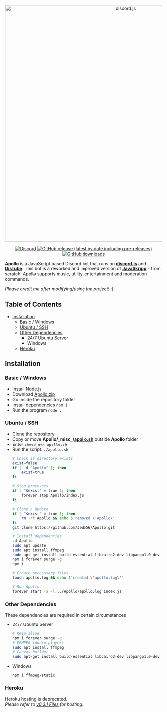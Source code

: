 <div align="center">
	<br />
	<p>
		<a href="https://tiny.one/Apollo-inv"><img src="https://i.imgur.com/pMReolo.png" width="760" alt="discord.js" /></a> 
	</p>
	<p>
		<a href="https://discord.gg/5ezrYqutmD"><img alt="Discord" src="https://img.shields.io/discord/946241935742488616?color=5865F2&logo=discord&logoColor=white"></a>
		<a href="[https://github.com/Jed556/Apollo/releases](https://github.com/Jed556/Apollo/releases)"><img alt="GitHub release (latest by date including pre-releases)" src="https://img.shields.io/github/v/release/Jed556/Apollo?include_prereleases&logo=github&logoColor=white"></a>
		<a href="https://github.com/Jed556/Apollo/releases"><img alt="GitHub downloads" src="https://img.shields.io/github/downloads/Jed556/Apollo/total?logoColor=white"></a>
	</p>
</div>

**Apollø** is a JavaScript based Discord bot that runs on [**discord.js**](https://github.com/discordjs/discord.js) and [**DisTube**](https://github.com/skick1234/DisTube). This bot is a reworked and improved version of [**JavaSkripp**](https://github.com/Jed556/JavaSkripp-DEPRECATED) - from scratch. Apollø supports music, utility, entertainment and moderation commands.<br/>

*Please credit me after modifying/using the project!* :)<br/>

## Table of Contents
- [Installation](https://github.com/Jed556/Apollo#installation)
  - [Basic / Windows](https://github.com/Jed556/Apollo#basic--windows)
  - [Ubuntu / SSH](https://github.com/Jed556/Apollo#ubuntu--ssh)
  - [Other Dependencies](https://github.com/Jed556/Apollo#other-dependencies)
    - 24/7 Ubuntu Server
    - Windows
  - [Heroku](https://github.com/Jed556/Apollo#heroku)

## Installation
### Basic / Windows
- Install [Node.js](https://nodejs.org/en/)
- Download [Apollo.zip](https://github.com/Jed556/Apollo/releases)
- Go inside the repository folder
- Install dependencies `npm i`
- Run the program `node .`

### Ubuntu / SSH
- Clone the repository
- Copy or move **Apollo/\_misc\_/[apollo.sh](https://github.com/Jed556/Apollo/blob/main/_misc_/apollo.sh)** outside **Apollo** folder
- Enter `chmod u+x apollo.sh`
- Run the script: `./apollo.sh`
  ``` bash  
  # Check if directory exists
  exist=false
  if [ -d "Apollo" ]; then
      exist=true
  fi

  # Stop processes
  if [ "$exist" = true ]; then
      forever stop Apollo/index.js
  fi
  
  # Clone / Update
  if [ "$exist" = true ]; then
      rm -rf Apollo && echo $'removed \'Apollo\''
  fi
  git clone https://github.com/Jed556/Apollo.git
  
  # Install dependencies
  cd Apollo
  sudo apt update
  sudo apt install ffmpeg
  sudo apt-get install build-essential libcairo2-dev libpango1.0-dev libjpeg-dev libgif-dev librsvg2-dev
  npm i forever surge -g
  npm i

  # Create necesssary files
  touch apollo.log && echo $'created \'apollo.log\''

  # Run Apollo
  forever start -a -l ../Apollo/apollo.log index.js
  ```

### Other Dependencies
These dependencies are required in certain circumstances<br/>
- 24/7 Ubuntu Server
  ``` bash
  # Keep alive
  npm i forever surge -g
  # FFMPEG (Audio player)
  sudo apt install ffmpeg
  # Canvas builder
  sudo apt-get install build-essential libcairo2-dev libpango1.0-dev libjpeg-dev libgif-dev librsvg2-dev
  ```
- Windows
  ``` text
  npm i ffmpeg-static
  ```

### Heroku
Heroku hosting is deprecated.<br/>
*Please refer to [v0.3.1 Files](https://github.com/Jed556/Apollo/blob/v0.3.1) for hosting.*
